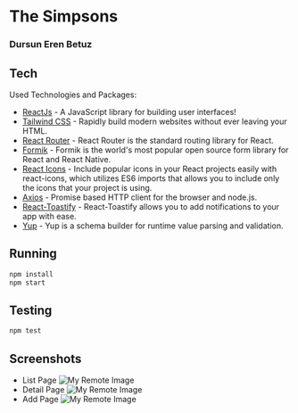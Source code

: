 # The Simpsons
### Dursun Eren Betuz
## Tech

Used Technologies and Packages:

- [ReactJs] - A JavaScript library for building user interfaces!
- [Tailwind CSS] - Rapidly build modern websites without ever leaving your HTML.
- [React Router] - React Router is the standard routing library for React.
- [Formik] - Formik is the world's most popular open source form library for React and React Native.
- [React Icons] - Include popular icons in your React projects easily with react-icons, which utilizes ES6 imports that allows you to include only the icons that your project is using.
- [Axios] - Promise based HTTP client for the browser and node.js.
- [React-Toastify] - React-Toastify allows you to add notifications to your app with ease.
- [Yup] - Yup is a schema builder for runtime value parsing and validation.

## Running
```sh
npm install
npm start
```
## Testing
```sh
npm test
```

   [ReactJS]: <https://reactjs.org/>
   [Tailwind CSS]: <https://tailwindcss.com/>
   [React Router]: <https://reactrouter.com/>
   [Formik]: <https://formik.org/>
   [React Icons]: <https://react-icons.github.io/react-icons/>
   [Axios]: <https://axios-http.com/docs/intro>
   [React-Toastify]: <https://fkhadra.github.io/react-toastify/introduction>
   [Yup]: <https://github.com/jquense/yup>

## Screenshots

- List Page
![My Remote Image](https://i.ibb.co/9gYSZ8Z/1-list.png)
- Detail Page
![My Remote Image](https://i.ibb.co/QXswRCF/2-detail.png)
- Add Page
![My Remote Image](https://i.ibb.co/5jT3R5x/3-add.png)
